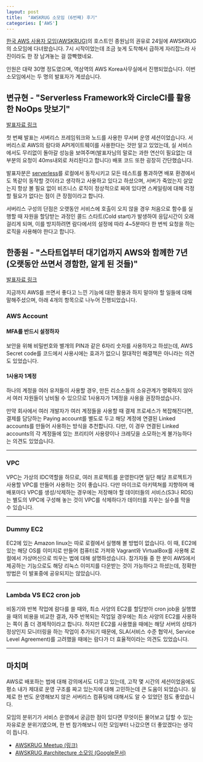 ```yaml
---
layout: post
title:  "AWSKRUG 소모임 (6번째) 후기"
categories: ['AWS']
---
```


[한국 AWS 사용자 모임(AWSKRUG)](https://www.meetup.com/ko-KR/awskrug)의 호스트인 종원님의 권유로 24일에 AWSKRUG의 소모임에 다녀왔습니다. 7시 시작이었는데 조금 늦게 도착해서 급하게 자리잡느라 사진이라도 한 장 남겨놓는 걸 깜빡했네요.

인원은 대략 30명 정도였으며, 역삼역의 AWS Korea사무실에서 진행되었습니다. 이번 소모임에서는 두 명의 발표자가 계셨습니다.

## 변규현 - "Serverless Framework와 CircleCI를 활용한 NoOps 맛보기"

[발표자료 링크](https://docs.google.com/presentation/d/1pphxniSx9ifZ-BHonfee03dNWMT2hB35rq6fsr8BoWo/edit)

첫 번째 발표는 서버리스 프레임워크와 노드를 사용한 무서버 운영 세션이었습니다. 서버리스로 AWS의 람다와 API게이트웨이를 사용한다는 것만 알고 있었는데, 실 서비스에서도 무리없이 돌아갈 성능을 보여주며(발표자님의 말로는 과한 연산이 필요없는 대부분의 요청이 40ms내외로 처리된다고 합니다) 배포 코드 또한 굉장히 간단했습니다.

발표자분은 [serverless](https://serverless.com/)를 로컬에서 동작시키고 모든 테스트를 통과하면 배포 환경에서도 똑같이 동작할 것이라고 생각하고 사용하고 있다고 하셨으며, 서버가 죽었는지 살았는지 항상 볼 필요 없이 비즈니스 로직이 정상적으로 짜여 있다면 스케일링에 대해 걱정 할 필요가 없다는 점이 큰 장점이라고 합니다.

서버리스 구성의 단점은 오랫동안 서비스에 호출이 오지 않을 경우 처음으로 함수를 실행할 때 자원을 할당받는 과정인 콜드 스타트(Cold start)가 발생하여 응답시간이 오래 걸리게 되며, 이를 방지하려면 람다에서의 설정에 따라 4~5분마다 한 번씩 요청을 하는 로직을 사용해야 한다고 합니다.

## 한종원 - "스타트업부터 대기업까지 AWS와 함께한 7년 (오랫동안 쓰면서 경함한, 알게 된 것들)"

[발표자료 링크](https://www.slideshare.net/addnull/20180124-aws-7-86590677)

지금까지 AWS를 쓰면서 좋다고 느낀 기능에 대한 활용과 하지 말아야 할 일들에 대해 말해주셨으며, 아래 4개의 항목으로 나누어 진행되었습니다.

### AWS Account

####  MFA를 반드시 설정하자

보안을 위해 비밀번호와 별개의 PIN과 같은 6자리 숫자를 사용하자고 하셨는데, AWS Secret code를 코드에서 사용시에는 효과가 없으니 절대적인 해결책은 아니라는 의견도 있었습니다.

#### 1사용자 1계정

하나의 계정을 여러 유저들이 사용할 경우, 만든 리소스들의 소유관계가 명확하지 않아서 여러 자원들이 낭비될 수 있으므로 1사용자가 1계정을 사용을 권장하셨습니다.

만약 회사에서 여러 개발자가 여러 계정들을 사용할 때 결제 프로세스가 복잡해진다면, 결제를 담당하는 Paying account를 별도로 두고 해당 계정에 연결된 Linked accounts를 만들어 사용하는 방식을 추천합니다. 다만, 이 경우 연결된 Linked accounts의 각 계정들에 있는 프리티어 사용량이나 크레딧을 소모하는게 불가능하다는 의견도 있었습니다.

---

### VPC

VPC는 가상의 IDC역할을 하므로, 여러 프로젝트를 운영한다면 일단 해당 프로젝트가 사용할 VPC를 만들어 사용하는 것이 좋습니다. 다만 마이크로 아키텍쳐를 지향하며 매 배포마다 VPC를 생성/삭제하는 경우에는 저장해야 할 데이터들의 서비스(S3나 RDS)는 별도의 VPC에 구성해 놓는 것이 VPC를 삭제하다가 데이터를 지우는 실수를 막을 수 있습니다.

---

### Dummy EC2

EC2에 있는 Amazon linux는 따로 로컬에서 실행해 볼 방법이 없습니다. 이 때, EC2에 있는 해당 OS를 이미지로 만들어 컴퓨터로 가져와 Vagrant와 VirtualBox를 사용해 로컬에서 가상머신으로 띄우는 법에 대해 설명하셨습니다. 참가자들 중 한 분이 AWS에서 제공하는 기능으로도 해당 리눅스 이미지를 다운받는 것이 가능하다고 하셨는데, 정확한 방법은 이 발표중에 공유되지는 않았습니다.

---

### Lambda VS EC2 cron job

비동기와 반복 작업에 람다를 쓸 때와, 최소 사양의 EC2를 할당받아 cron job을 실행했을 때의 비용을 비교한 결과, 자주 반복되는 작업일 경우에는 최소 사양의 EC2를 사용하는 쪽이 좀 더 경제적이라고 합니다. 하지만 EC2를 사용했을 때에는 해당 서버의 상태가 정상인지 모니터링을 하는 작업이 추가되기 때문에, SLA(서비스 수준 협약서, Service Level Agreement)를 고려했을 때에는 람다가 더 효율적이라는 의견도 있었습니다.

---

## 마치며

AWS로 배포하는 법에 대해 강의에서도 다루고 있는데, 고작 몇 시간의 세션이었음에도 평소 내가 제대로 운영 구조를 짜고 있는지에 대해 고민하는데 큰 도움이 되었습니다. 실제로 한 번도 운영해보지 않은 서버리스 컴퓨팅에 대해서도 알 수 있었던 점도 좋았습니다.

모임의 분위기가 서비스 운영에서 궁금한 점이 있다면 무엇이든 물어보고 답할 수 있는 자유로운 분위기였으며, 한 번 참가해보니 이전 모임부터 나갔으면 더 좋았겠다는 생각이 듭니다.

- [AWSKRUG Meetup (링크)](https://www.meetup.com/ko-KR/awskrug)
- [AWSKRUG #architecture 소모임 (Google문서)](https://docs.google.com/document/d/1GFuLqLnrLJ7npRY9yI0hHa1JfnexyJYZYFBKxhWwW98/edit)
